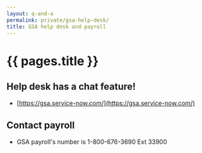 ```yaml
---
layout: q-and-a
permalink: private/gsa-help-desk/
title: GSA help desk and payroll
---
```

# {{ pages.title }}

## Help desk has a chat feature!
* [https://gsa.service-now.com/](https://gsa.service-now.com/)

## Contact payroll
* GSA payroll's number is 1-800-676-3690 Ext 33900
